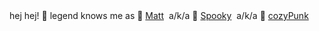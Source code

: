 <table>
   hej hej! 👋 legend knows me as 🔮 <a href="https://mattlaughl.in">Matt</a>&nbsp;&nbsp;a/k/a 👻 <a href="https://github.com/spookysip">Spooky</a>&nbsp;&nbsp;a/k/a 🍵 <a href="https://cozypunk.io">cozyPunk</a></br>
</table>
